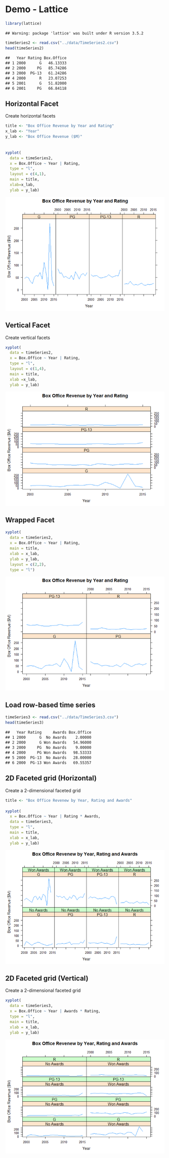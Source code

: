Demo - Lattice
================

``` r
library(lattice)
```

    ## Warning: package 'lattice' was built under R version 3.5.2

``` r
timeSeries2 <- read.csv("../data/TimeSeries2.csv")
head(timeSeries2)
```

    ##   Year Rating Box.Office
    ## 1 2000      G   46.13333
    ## 2 2000     PG   85.74286
    ## 3 2000  PG-13   61.24286
    ## 4 2000      R   23.07253
    ## 5 2001      G   51.82000
    ## 6 2001     PG   66.84118

Horizontal Facet
----------------

Create horizontal facets

``` r
title <- "Box Office Revenue by Year and Rating"
x_lab <- "Year"
y_lab <- "Box Office Revenue ($M)"


xyplot(
  data = timeSeries2,
  x = Box.Office ~ Year | Rating,
  type = "l",
  layout = c(4,1),
  main = title,
  xlab=x_lab,
  ylab = y_lab)
```

![](03-Lattice_files/figure-markdown_github/unnamed-chunk-2-1.png)

Vertical Facet
--------------

Create vertical facets

``` r
xyplot(
  data = timeSeries2,
  x = Box.Office ~ Year | Rating,
  type = "l",
  layout = c(1,4),
  main = title,
  xlab =x_lab,
  ylab = y_lab)
```

![](03-Lattice_files/figure-markdown_github/unnamed-chunk-3-1.png)

Wrapped Facet
-------------

``` r
xyplot(
  data = timeSeries2,
  x = Box.Office ~ Year | Rating,
  main = title,
  xlab = x_lab,
  ylab = y_lab,
  layout = c(2,2),
  type = "l")
```

![](03-Lattice_files/figure-markdown_github/unnamed-chunk-4-1.png)

Load row-based time series
--------------------------

``` r
timeSeries3 <- read.csv("../data/TimeSeries3.csv")
head(timeSeries3)
```

    ##   Year Rating     Awards Box.Office
    ## 1 2000      G  No Awards    2.00000
    ## 2 2000      G Won Awards   54.96000
    ## 3 2000     PG  No Awards    9.00000
    ## 4 2000     PG Won Awards   98.53333
    ## 5 2000  PG-13  No Awards   28.00000
    ## 6 2000  PG-13 Won Awards   69.55357

2D Faceted grid (Horizontal)
----------------------------

Create a 2-dimensional faceted grid

``` r
title <- "Box Office Revenew by Year, Rating and Awards"

xyplot(
  x = Box.Office ~ Year | Rating * Awards,
  data = timeSeries3,
  type = "l",
  main = title,
  xlab = x_lab,
  ylab = y_lab)
```

![](03-Lattice_files/figure-markdown_github/unnamed-chunk-6-1.png)

2D Faceted grid (Vertical)
--------------------------

Create a 2-dimensional faceted grid

``` r
xyplot(
  data = timeSeries3,
  x = Box.Office ~ Year | Awards * Rating,
  type = "l",
  main = title,
  xlab = x_lab,
  ylab = y_lab)
```

![](03-Lattice_files/figure-markdown_github/unnamed-chunk-7-1.png)
